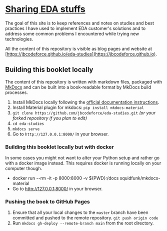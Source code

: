 # [Sharing EDA stuffs](https://jbcodeforce.github.io/eda-studies)

The goal of this site is to keep references and notes on studies and best practices I have used to implement EDA customer's solutions and to address some common problems I encountered while trying new technologies. 

All the content of this repository is visible as blog pages and website at [https://jbcodeforce.github.io/eda-studies](https://jbcodeforce.github.io). 



## Building this booklet locally

The content of this repository is written with markdown files, packaged with [MkDocs](https://www.mkdocs.org/) and can be built into a book-readable format by MkDocs build processes.

1. Install MkDocs locally following the [official documentation instructions](https://www.mkdocs.org/#installation).
1. Install Material plugin for mkdocs:  `pip install mkdocs-material` 
2. `git clone https://github.com/jbcodeforce/eda-studies.git` _(or your forked repository if you plan to edit)_
3. `cd eda-studies`
4. `mkdocs serve`
5. Go to `http://127.0.0.1:8000/` in your browser.

### Building this booklet locally but with docker

In some cases you might not want to alter your Python setup and rather go with a docker image instead. This requires docker is running locally on your computer though.

* docker run --rm -it -p 8000:8000 -v ${PWD}:/docs squidfunk/mkdocs-material
* Go to http://127.0.0.1:8000/ in your browser.

### Pushing the book to GitHub Pages

1. Ensure that all your local changes to the `master` branch have been committed and pushed to the remote repository. `git push origin code`
1. Run `mkdocs gh-deploy --remote-branch main` from the root directory.




